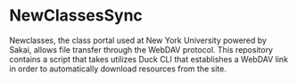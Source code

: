 # NewClassesSync
Newclasses, the class portal used at New York University powered by Sakai, allows file transfer through the WebDAV protocol. This repository contains a script that takes utilizes Duck CLI that establishes a WebDAV link in order to automatically download resources from the site.  
